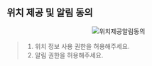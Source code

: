 ## 위치 제공 및 알림 동의

<p align = "center">
<img  alt="위치제공알림동의" src="https://github.com/user-attachments/assets/2e4d81e9-3977-4146-976d-cdbab99a50ba" />
<p/>

>1. 위치 정보 사용 권한을 허용해주세요.
>2. 알림 권한을 허용해주세요.
